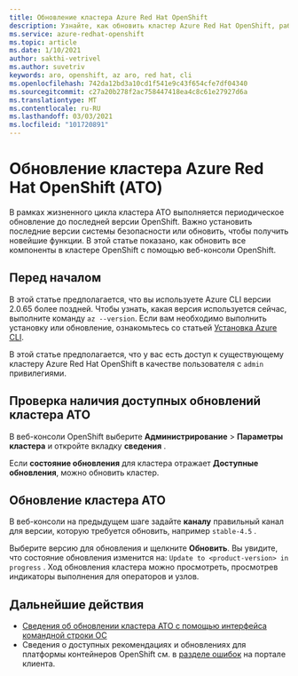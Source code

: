 ```yaml
---
title: Обновление кластера Azure Red Hat OpenShift
description: Узнайте, как обновить кластер Azure Red Hat OpenShift, работающий под OpenShift 4
ms.service: azure-redhat-openshift
ms.topic: article
ms.date: 1/10/2021
author: sakthi-vetrivel
ms.author: suvetriv
keywords: aro, openshift, az aro, red hat, cli
ms.openlocfilehash: 742da12bd3a10cd1f541e9c43f654cfe7df04340
ms.sourcegitcommit: c27a20b278f2ac758447418ea4c8c61e27927d6a
ms.translationtype: MT
ms.contentlocale: ru-RU
ms.lasthandoff: 03/03/2021
ms.locfileid: "101720891"
---
```

# <a name="upgrade-an-azure-red-hat-openshift-aro-cluster"></a>Обновление кластера Azure Red Hat OpenShift (АТО)

В рамках жизненного цикла кластера АТО выполняется периодическое обновление до последней версии OpenShift. Важно установить последние версии системы безопасности или обновить, чтобы получить новейшие функции. В этой статье показано, как обновить все компоненты в кластере OpenShift с помощью веб-консоли OpenShift.

## <a name="before-you-begin"></a>Перед началом

В этой статье предполагается, что вы используете Azure CLI версии 2.0.65 более поздней. Чтобы узнать, какая версия используется сейчас, выполните команду `az --version`. Если вам необходимо выполнить установку или обновление, ознакомьтесь со статьей [Установка Azure CLI](/cli/azure/install-azure-cli).

В этой статье предполагается, что у вас есть доступ к существующему кластеру Azure Red Hat OpenShift в качестве пользователя с `admin` привилегиями.

## <a name="check-for-available-aro-cluster-upgrades"></a>Проверка наличия доступных обновлений кластера АТО

В веб-консоли OpenShift выберите **Администрирование**  >  **Параметры кластера** и откройте вкладку **сведения** .

Если **состояние обновления** для кластера отражает **Доступные обновления**, можно обновить кластер.

## <a name="upgrade-your-aro-cluster"></a>Обновление кластера АТО

В веб-консоли на предыдущем шаге задайте **каналу** правильный канал для версии, которую требуется обновить, например `stable-4.5` .

Выберите версию для обновления и щелкните **Обновить**. Вы увидите, что состояние обновления изменится на: `Update to <product-version> in progress` . Ход обновления кластера можно просмотреть, просмотрев индикаторы выполнения для операторов и узлов.

## <a name="next-steps"></a>Дальнейшие действия
- [Сведения об обновлении кластера АТО с помощью интерфейса командной строки OC](https://docs.openshift.com/container-platform/4.6/updating/updating-cluster-between-minor.html)
- Сведения о доступных рекомендациях и обновлениях для платформы контейнеров OpenShift см. в [разделе ошибок](https://access.redhat.com/downloads/content/290/ver=4.6/rhel---8/4.6.0/x86_64/product-errata) на портале клиента.
